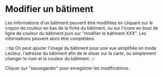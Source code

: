 # Modifier un bâtiment

Les informations d'un bâtiment peuvent être modifiées en cliquant sur le crayon de couleur en bas de la fiche du bâtiment, ou sur l'icone en bout de ligne de couleur du bâtiment puis sur "modifier le bâtiment XXX". Les informations peuvent alors être complétées.


:::tip On peut ajouter l'image du bâtiment pour une vue simplifiée en mode Lecteur, l'adresse du bâtiment afin de le situer sur la carte, ou simplement changer le nom et la couleur du bâtiment.
:::

 Cliquer sur "sauvegarder" pour enregistrer les modifications.